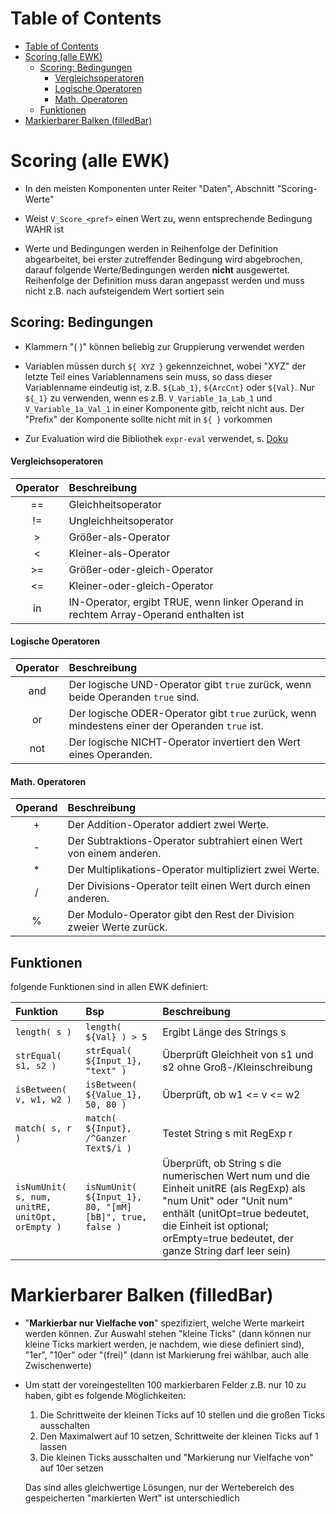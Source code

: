 # Table of Contents

- [Table of Contents](#table-of-contents)
- [Scoring (alle EWK)](#scoring-alle-ewk)
  - [Scoring: Bedingungen](#scoring-bedingungen)
      - [Vergleichsoperatoren](#vergleichsoperatoren)
      - [Logische Operatoren](#logische-operatoren)
      - [Math. Operatoren](#math-operatoren)
  - [Funktionen](#funktionen)
- [Markierbarer Balken (filledBar)](#markierbarer-balken-filledbar)

# Scoring (alle EWK)

- In den meisten Komponenten unter Reiter "Daten", Abschnitt "Scoring-Werte"

- Weist ```V_Score_<pref>``` einen Wert zu, wenn entsprechende Bedingung WAHR ist

- Werte und Bedingungen werden in Reihenfolge der Definition abgearbeitet, bei erster zutreffender Bedingung wird abgebrochen, darauf folgende Werte/Bedingungen werden **nicht** ausgewertet. Reihenfolge der Definition muss daran angepasst werden und muss nicht z.B. nach aufsteigendem Wert sortiert sein

## Scoring: Bedingungen

- Klammern "( )" können beliebig zur Gruppierung verwendet werden

- Variablen müssen durch ```${ XYZ }``` gekennzeichnet, wobei "XYZ" der letzte Teil eines Variablennamens sein muss, so dass dieser Variablenname eindeutig ist, z.B. ```${Lab_1}```, ```${ArcCnt}``` oder ```${Val}```. Nur ```${_1}``` zu verwenden, wenn es z.B. ```V_Variable_1a_Lab_1``` und ```V_Variable_1a_Val_1``` in einer Komponente gitb, reicht nicht aus. Der "Prefix" der Komponente sollte nicht mit in ```${ }``` vorkommen

- Zur Evaluation wird die Bibliothek ``expr-eval`` verwendet, s. [Doku](https://github.com/silentmatt/expr-eval?tab=readme-ov-file#expression-syntax)

#### Vergleichsoperatoren

| Operator        | Beschreibung                               |
|:---------------:|:-------------------------------------------|
| == | Gleichheitsoperator |
| != | Ungleichheitsoperator |
| >  | Größer-als-Operator  |
| <  | Kleiner-als-Operator |
| >= | Größer-oder-gleich-Operator |
| <= | Kleiner-oder-gleich-Operator |
| in | IN-Operator, ergibt TRUE, wenn linker Operand in rechtem Array-Operand enthalten ist |

#### Logische Operatoren

| Operator        | Beschreibung                              |
|:---------------:|:------------------------------------------|
| and | Der logische UND-Operator gibt `true` zurück, wenn beide Operanden `true` sind. |
| or  | Der logische ODER-Operator gibt `true` zurück, wenn mindestens einer der Operanden `true` ist. |
| not | Der logische NICHT-Operator invertiert den Wert eines Operanden. |

#### Math. Operatoren

| Operand        | Beschreibung                              |
|:--------------:|:------------------------------------------|
| + | Der Addition-Operator addiert zwei Werte.                                  |
| - | Der Subtraktions-Operator subtrahiert einen Wert von einem anderen.                              |
| * | Der Multiplikations-Operator multipliziert zwei Werte. |
| / | Der Divisions-Operator teilt einen Wert durch einen anderen. |
| % | Der Modulo-Operator gibt den Rest der Division zweier Werte zurück. |

## Funktionen

folgende Funktionen sind in allen EWK definiert:

| Funktion | Bsp |Beschreibung |
|:---------|:----|:------------|
| ```length( s )``` | ```length( ${Val} ) > 5``` | Ergibt Länge des Strings s |
| ```strEqual( s1, s2 )``` | ```strEqual( ${Input_1}, "text" )``` | Überprüft Gleichheit von s1 und s2 ohne Groß-/Kleinschreibung |
| ```isBetween( v, w1, w2 )``` | ```isBetween( ${Value_1}, 50, 80 )``` | Überprüft, ob w1 <= v <= w2 |
| ```match( s, r )``` | ```match( ${Input}, /^Ganzer Text$/i )``` | Testet String s mit RegExp r |
| ```isNumUnit( s, num, unitRE, unitOpt, orEmpty )``` | ```isNumUnit( ${Input_1}, 80, "[mM][bB]", true, false )``` | Überprüft, ob String s die numerischen Wert num und die Einheit unitRE (als RegExp) als "num Unit" oder "Unit num" enthält (unitOpt=true bedeutet, die Einheit ist optional; orEmpty=true bedeutet, der ganze String darf leer sein) |


# Markierbarer Balken (filledBar)

- "**Markierbar nur Vielfache von**" spezifiziert, welche Werte markeirt werden können. Zur Auswahl stehen "kleine Ticks" (dann können nur kleine Ticks markiert werden, je nachdem, wie diese definiert sind), "1er", "10er" oder "(frei)" (dann ist Markierung frei wählbar, auch alle Zwischenwerte)

-   Um statt der voreingestellten 100 markierbaren Felder z.B. nur 10 zu haben, gibt es folgende Möglichkeiten:

    1. Die Schrittweite der kleinen Ticks auf 10 stellen und die großen Ticks ausschalten
    2. Den Maximalwert auf 10 setzen, Schrittweite der kleinen Ticks auf 1 lassen
    3. Die kleinen Ticks ausschalten und "Markierung nur Vielfache von" auf 10er setzen

    Das sind alles gleichwertige Lösungen, nur der Wertebereich des gespeicherten "markierten Wert" ist unterschiedlich
